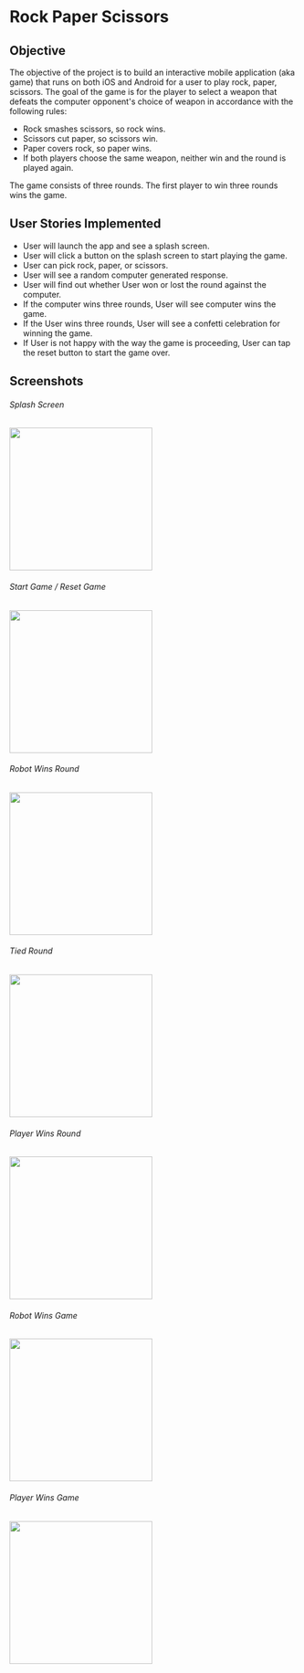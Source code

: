 # Rock Paper Scissors

## Objective

The objective of the project is to build an interactive mobile application (aka game) that runs on both iOS and Android for a user to play rock, paper, scissors. The goal of the game is for the player to select a weapon that defeats the computer opponent's choice of weapon in accordance with the following rules:
- Rock smashes scissors, so rock wins.
- Scissors cut paper, so scissors win.
- Paper covers rock, so paper wins.
- If both players choose the same weapon, neither win and the round is played again.

The game consists of three rounds. The first player to win three rounds wins the game.

## User Stories Implemented

- User will launch the app and see a splash screen.
- User will click a button on the splash screen to start playing the game.
- User can pick rock, paper, or scissors.
- User will see a random computer generated response.
- User will find out whether User won or lost the round against the computer.
- If the computer wins three rounds, User will see computer wins the game.
- If the User wins three rounds, User will see a confetti celebration for winning the game.
- If User is not happy with the way the game is proceeding, User can tap the reset button to start the game over.

## Screenshots
###### Splash Screen
<img src="https://github.com/tsaosteph/mobile-app/blob/main/rockpaperscissors/screenshot1.png" width="250">

###### Start Game / Reset Game
<img src="https://github.com/tsaosteph/mobile-app/blob/main/rockpaperscissors/screenshot2.png" width="250">

###### Robot Wins Round
<img src="https://github.com/tsaosteph/mobile-app/blob/main/rockpaperscissors/screenshot3.png" width="250">

###### Tied Round
<img src="https://github.com/tsaosteph/mobile-app/blob/main/rockpaperscissors/screenshot6.png" width="250">

###### Player Wins Round
<img src="https://github.com/tsaosteph/mobile-app/blob/main/rockpaperscissors/screenshot7.png" width="250">

###### Robot Wins Game
<img src="https://github.com/tsaosteph/mobile-app/blob/main/rockpaperscissors/screenshot4.png" width="250">

###### Player Wins Game
<img src="https://github.com/tsaosteph/mobile-app/blob/main/rockpaperscissors/screenshot5.png" width="250">


